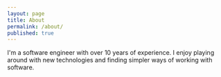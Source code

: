 ```yaml
---
layout: page
title: About
permalink: /about/
published: true
---
```


I'm a software engineer with over 10 years of experience. I enjoy playing around with new technologies and finding simpler ways of working with software.

